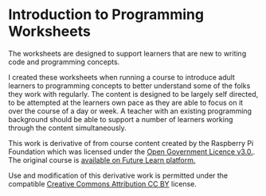 # Introduction to Programming Worksheets

The worksheets are designed to support learners that are new to writing code and programming concepts.

I created these worksheets when running a course to introduce adult learners to programming concepts to better understand some of the folks they work with regularly. The content is designed to be largely self directed, to be attempted at the learners own pace as they are able to focus on it over the course of a day or week. A teacher with an existing programming background should be able to support a number of learners working through the content simultaneously.

This work is derivative of from course content created by the Raspberry Pi Foundation which was licensed under the [Open Government Licence v3.0.](http://www.nationalarchives.gov.uk/doc/open-government-licence/version/3/). The original course is [available on Future Learn platform.](https://www.futurelearn.com/courses/teaching-programming-to-5-11-year-olds) 

Use and modification of this derivative work is permitted under the compatible [Creative Commons Attribution CC BY](https://creativecommons.org/licenses/by/4.0/) license.
